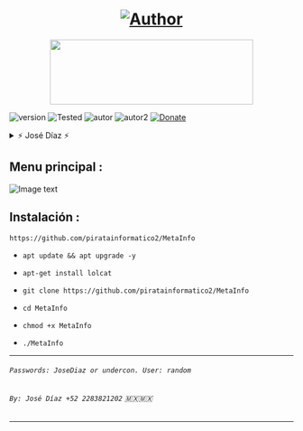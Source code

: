 <h1 align="center"><a href="https://github.com/piratainformatico2"><img title="Author" src="https://img.shields.io/badge/Author-⍣᭕ᬁ᭖José Díaz᭖᭕ᬁ⍣-svg?style=for-the-badge&logo=github"></a></h1>

<p align="center"><img src="https://github.com/piratainformatico2/packages/blob/main/Images/20210928_223304.gif" width="360" height="115"/> </p>

![version]
![Tested]
![autor]
![autor2]
[![Donate](https://img.shields.io/badge/Donate-PayPal-green.svg)](https://www.paypal.com)

<details>
<summary> ⚡ José Díaz ⚡ </summary>
<br>

- Hola Que tal soy José Díaz o sharkcode Mi objetivo es ser reconocido en la comunidad de la programación ⚡

- Este repositorio lo hice con mucho mucho cariño, para todos ustedes que son de termux una terminal de Linux para Android 🎮

- Si deseas contactarme >>> +52 2283821202 (MX) 🇲🇽

- Si deseas apoyarme con una estrella en mis repositorios >>> [sharkcode](https://github.com/piratainformatico2)

- ` NOTA: Creado por : Después de ejecutar se puede ocupar desde cualquier directorio con [MetaInfo]  `
</details>

## Menu principal :
![Image text](https://github.com/piratainformatico2/MetaInfo/blob/main/images/Screenshot_20211010-174623.png)

## Instalación :

~~~
https://github.com/piratainformatico2/MetaInfo
~~~

* `apt update && apt upgrade -y`

* `apt-get install lolcat`

* `git clone https://github.com/piratainformatico2/MetaInfo`

* `cd MetaInfo`

* `chmod +x MetaInfo`

* `./MetaInfo`

---
###### `Passwords: JoseDiaz or undercon. User: random ` 
###### `By: José Díaz +52 2283821202` 🇲🇽🇲🇽
---


<!-- NO COPIAR, JOSÉ DÍAZ It's the beast -->
[version]: https://img.shields.io/badge/Versi%C3%B3n-Script%3A%20V.1.0-green
[tested]: https://img.shields.io/badge/Probado-Kali%20Linux%20%7C%20Parrot%20%7C%20Termux-blue
[autor]: https://img.shields.io/badge/Author-%40⍣᭕ᬁ᭖José_Díaz᭖᭕ᬁ⍣-red
[autor2]: https://img.shields.io/badge/Equipo-%40⍣᭕ᬁ᭖José__Zpt᭖᭕ᬁ⍣-red
